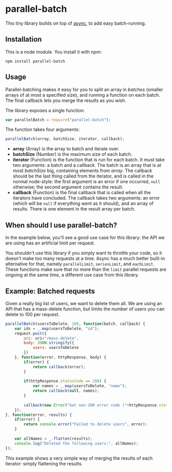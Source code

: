 parallel-batch
==============

This tiny library builds on top of [async](https://github.com/caolan/async), to add easy batch-running.

Installation
------------

This is a node module. You install it with npm:

    npm install parallel-batch

Usage
-----

Parallel-batching makes it easy for you to split an array in *batches* (smaller arrays of at most a specified size), and running a function on each batch.
The final callback lets you merge the results as you wish.

The library exposes a single function:

```js
var parallelBatch = require("parallel-batch");
```

The function takes four arguments:

```js
parallelBatch(array, batchSize, iterator, callback);
```

- **array** (Array) is the array to batch and iterate over.
- **batchSize** (Number) is the maximum size of each batch.
- **iterator** (Function) is the function that is run for each batch.
  It must take two arguments: a batch and a callback.
  The batch is an array that is at most *batchSize* big, containing elements from *array*. 
  The callback should be the last thing called from the iterator, and is called in the normal node-style:
  the first argument is an error if one occurred, `null` otherwise; the second argument contains the result.
- **callback** (Function) is the final callback that is called when all the iterators have concluded.
  The callback takes two arguments: an error (which will be `null` if everything went as it should), and an array of results.
  There is one element in the result array per batch.

When should I use parallel-batch?
---------------------------------

In the example below, you'll see a good use case for this library: the API we are using has an artificial limit per request.

You shouldn't use this library if you simply want to throttle your code, so it doesn't make too many requests at a time.
Async has a much better built-in alternative for that, namely `parallelLimit`, `seriesLimit`, and `eachLimit`.
These functions make sure that no more than the `limit` parallel requests are ongoing at the same time, a different use case from this library.

Example: Batched requests
-------------------------

Given a really big list of users, we want to delete them all.
We are using an API that has a mass-delete function, but limits the number of users you can delete to 100 per request.

```js
parallelBatch(usersToDelete, 100, function(batch, callback) {
	var ids = _.map(usersToDelete, "id");
	request.post({
		uri: uri+"/mass-delete",
		body: JSON.stringify({
			users: usersToDelete
		})
	}, function(error, httpResponse, body) {
		if(error) {
			return callback(error);
		}
		
		if(httpResponse.statusCode == 200) {
			var names = _.map(usersToDelete, "name");
			return callback(null, names);
		}
		
		callback(new Error("Got non-200 error code ("+httpResponse.statusCode+") on delete: "+body));
	});
}, function(error, results) {
	if(error) {
		return console.error("Failed to delete users", error);
	}
	
	var allNames = _.flatten(results);
	console.log("Deleted the following users:", allNames);
});
```

This example shows a very simple way of merging the results of each iterator: simply flattening the results.

